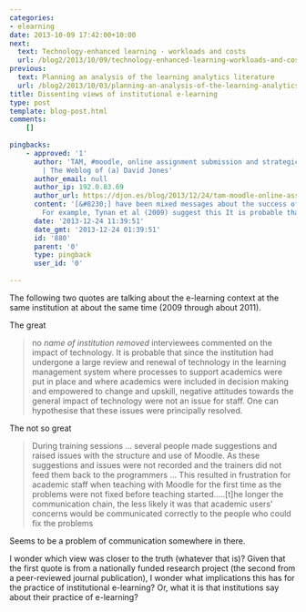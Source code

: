 ```yaml
---
categories:
- elearning
date: 2013-10-09 17:42:00+10:00
next:
  text: Technology-enhanced learning - workloads and costs
  url: /blog2/2013/10/09/technology-enhanced-learning-workloads-and-costs/
previous:
  text: Planning an analysis of the learning analytics literature
  url: /blog2/2013/10/03/planning-an-analysis-of-the-learning-analytics-literature/
title: Dissenting views of institutional e-learning
type: post
template: blog-post.html
comments:
    []
    
pingbacks:
    - approved: '1'
      author: 'TAM, #moodle, online assignment submission and strategic implementation
        | The Weblog of (a) David Jones'
      author_email: null
      author_ip: 192.0.83.69
      author_url: https://djon.es/blog/2013/12/24/tam-moodle-online-assignment-submission-and-strategic-implementation/
      content: '[&#8230;] have been mixed messages about the success of that project.
        For example, Tynan et al (2009) suggest this It is probable that [&#8230;]'
      date: '2013-12-24 11:39:51'
      date_gmt: '2013-12-24 01:39:51'
      id: '880'
      parent: '0'
      type: pingback
      user_id: '0'
    
---
```

The following two quotes are talking about the e-learning context at the same institution at about the same time (2009 through about 2011).

The great

> no _name of institution removed_ interviewees commented on the impact of technology. It is probable that since the institution had undergone a large review and renewal of technology in the learning management system where processes to support academics were put in place and where academics were included in decision making and empowered to change and upskill, negative attitudes towards the general impact of technology were not an issue for staff. One can hypothesise that these issues were principally resolved.

The not so great

> During training sessions … several people made suggestions and raised issues with the structure and use of Moodle. As these suggestions and issues were not recorded and the trainers did not feed them back to the programmers … This resulted in frustration for academic staff when teaching with Moodle for the first time as the problems were not fixed before teaching started.....\[t\]he longer the communication chain, the less likely it was that academic users’ concerns would be communicated correctly to the people who could fix the problems

Seems to be a problem of communication somewhere in there.

I wonder which view was closer to the truth (whatever that is)? Given that the first quote is from a nationally funded research project (the second from a peer-reviewed journal publication), I wonder what implications this has for the practice of institutional e-learning? Or, what it is that institutions say about their practice of e-learning?